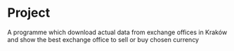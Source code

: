 # Project
A  programme which download actual data from exchange offices in Kraków and show the best exchange office to sell or buy chosen currency
